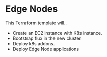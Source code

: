 # Edge Nodes

This Terraform template will..

- Create an EC2 instance with K8s instance.
- Bootstrap flux in the new cluster
- Deploy k8s addons.
- Deploy Edge Node applications
